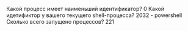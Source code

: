 Какой процесс имеет наименьший идентификатор? 0 Какой идетификтор у вашего текущего shell-процесса? 2032 - powershell Сколько всего запущено процессов? 221
